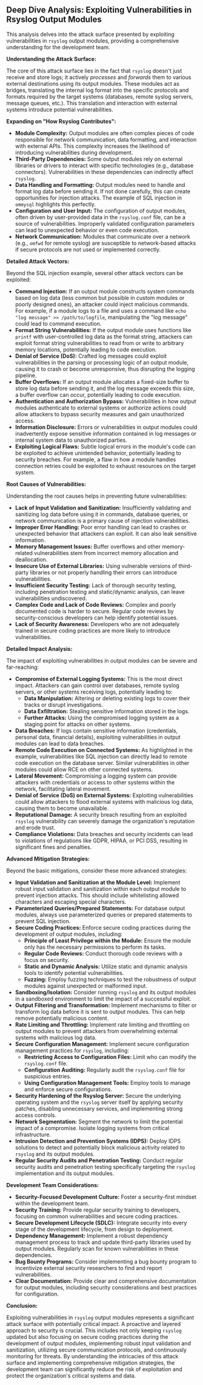 ## Deep Dive Analysis: Exploiting Vulnerabilities in Rsyslog Output Modules

This analysis delves into the attack surface presented by exploiting vulnerabilities in `rsyslog` output modules, providing a comprehensive understanding for the development team.

**Understanding the Attack Surface:**

The core of this attack surface lies in the fact that `rsyslog` doesn't just receive and store logs; it actively *processes* and *forwards* them to various external destinations using its output modules. These modules act as bridges, translating the internal log format into the specific protocols and formats required by the target systems (databases, remote syslog servers, message queues, etc.). This translation and interaction with external systems introduce potential vulnerabilities.

**Expanding on "How Rsyslog Contributes":**

* **Module Complexity:** Output modules are often complex pieces of code responsible for network communication, data formatting, and interaction with external APIs. This complexity increases the likelihood of introducing vulnerabilities during development.
* **Third-Party Dependencies:** Some output modules rely on external libraries or drivers to interact with specific technologies (e.g., database connectors). Vulnerabilities in these dependencies can indirectly affect `rsyslog`.
* **Data Handling and Formatting:**  Output modules need to handle and format log data before sending it. If not done carefully, this can create opportunities for injection attacks. The example of SQL injection in `ommysql` highlights this perfectly.
* **Configuration and User Input:** The configuration of output modules, often driven by user-provided data in the `rsyslog.conf` file, can be a source of vulnerabilities. Improperly validated configuration parameters can lead to unexpected behavior or even code execution.
* **Network Communication:** Modules that communicate over a network (e.g., `omfwd` for remote syslog) are susceptible to network-based attacks if secure protocols are not used or implemented correctly.

**Detailed Attack Vectors:**

Beyond the SQL injection example, several other attack vectors can be exploited:

* **Command Injection:** If an output module constructs system commands based on log data (less common but possible in custom modules or poorly designed ones), an attacker could inject malicious commands. For example, if a module logs to a file and uses a command like `echo "log message" >> /path/to/logfile`, manipulating the "log message" could lead to command execution.
* **Format String Vulnerabilities:**  If the output module uses functions like `printf` with user-controlled log data as the format string, attackers can exploit format string vulnerabilities to read from or write to arbitrary memory locations, potentially leading to code execution.
* **Denial of Service (DoS):**  Crafted log messages could exploit vulnerabilities in the parsing or processing logic of an output module, causing it to crash or become unresponsive, thus disrupting the logging pipeline.
* **Buffer Overflows:**  If an output module allocates a fixed-size buffer to store log data before sending it, and the log message exceeds this size, a buffer overflow can occur, potentially leading to code execution.
* **Authentication and Authorization Bypass:** Vulnerabilities in how output modules authenticate to external systems or authorize actions could allow attackers to bypass security measures and gain unauthorized access.
* **Information Disclosure:**  Errors or vulnerabilities in output modules could inadvertently expose sensitive information contained in log messages or internal system data to unauthorized parties.
* **Exploiting Logical Flaws:**  Subtle logical errors in the module's code can be exploited to achieve unintended behavior, potentially leading to security breaches. For example, a flaw in how a module handles connection retries could be exploited to exhaust resources on the target system.

**Root Causes of Vulnerabilities:**

Understanding the root causes helps in preventing future vulnerabilities:

* **Lack of Input Validation and Sanitization:**  Insufficiently validating and sanitizing log data before using it in commands, database queries, or network communication is a primary cause of injection vulnerabilities.
* **Improper Error Handling:**  Poor error handling can lead to crashes or unexpected behavior that attackers can exploit. It can also leak sensitive information.
* **Memory Management Issues:**  Buffer overflows and other memory-related vulnerabilities stem from incorrect memory allocation and deallocation.
* **Insecure Use of External Libraries:**  Using vulnerable versions of third-party libraries or not properly handling their errors can introduce vulnerabilities.
* **Insufficient Security Testing:**  Lack of thorough security testing, including penetration testing and static/dynamic analysis, can leave vulnerabilities undiscovered.
* **Complex Code and Lack of Code Reviews:**  Complex and poorly documented code is harder to secure. Regular code reviews by security-conscious developers can help identify potential issues.
* **Lack of Security Awareness:**  Developers who are not adequately trained in secure coding practices are more likely to introduce vulnerabilities.

**Detailed Impact Analysis:**

The impact of exploiting vulnerabilities in output modules can be severe and far-reaching:

* **Compromise of External Logging Systems:** This is the most direct impact. Attackers can gain control over databases, remote syslog servers, or other systems receiving logs, potentially leading to:
    * **Data Manipulation:** Altering or deleting existing logs to cover their tracks or disrupt investigations.
    * **Data Exfiltration:** Stealing sensitive information stored in the logs.
    * **Further Attacks:** Using the compromised logging system as a staging point for attacks on other systems.
* **Data Breaches:**  If logs contain sensitive information (credentials, personal data, financial details), exploiting vulnerabilities in output modules can lead to data breaches.
* **Remote Code Execution on Connected Systems:**  As highlighted in the example, vulnerabilities like SQL injection can directly lead to remote code execution on the database server. Similar vulnerabilities in other modules could allow RCE on other connected systems.
* **Lateral Movement:**  Compromising a logging system can provide attackers with credentials or access to other systems within the network, facilitating lateral movement.
* **Denial of Service (DoS) on External Systems:**  Exploiting vulnerabilities could allow attackers to flood external systems with malicious log data, causing them to become unavailable.
* **Reputational Damage:**  A security breach resulting from an exploited `rsyslog` vulnerability can severely damage the organization's reputation and erode trust.
* **Compliance Violations:**  Data breaches and security incidents can lead to violations of regulations like GDPR, HIPAA, or PCI DSS, resulting in significant fines and penalties.

**Advanced Mitigation Strategies:**

Beyond the basic mitigations, consider these more advanced strategies:

* **Input Validation and Sanitization at the Module Level:** Implement robust input validation and sanitization within each output module to prevent injection attacks. This should include whitelisting allowed characters and escaping special characters.
* **Parameterized Queries/Prepared Statements:** For database output modules, always use parameterized queries or prepared statements to prevent SQL injection.
* **Secure Coding Practices:** Enforce secure coding practices during the development of output modules, including:
    * **Principle of Least Privilege within the Module:** Ensure the module only has the necessary permissions to perform its tasks.
    * **Regular Code Reviews:** Conduct thorough code reviews with a focus on security.
    * **Static and Dynamic Analysis:** Utilize static and dynamic analysis tools to identify potential vulnerabilities.
    * **Fuzzing:** Employ fuzzing techniques to test the robustness of output modules against unexpected or malformed input.
* **Sandboxing/Isolation:** Consider running `rsyslog` and its output modules in a sandboxed environment to limit the impact of a successful exploit.
* **Output Filtering and Transformation:** Implement mechanisms to filter or transform log data before it is sent to output modules. This can help remove potentially malicious content.
* **Rate Limiting and Throttling:** Implement rate limiting and throttling on output modules to prevent attackers from overwhelming external systems with malicious log data.
* **Secure Configuration Management:**  Implement secure configuration management practices for `rsyslog`, including:
    * **Restricting Access to Configuration Files:** Limit who can modify the `rsyslog.conf` file.
    * **Configuration Auditing:** Regularly audit the `rsyslog.conf` file for suspicious entries.
    * **Using Configuration Management Tools:** Employ tools to manage and enforce secure configurations.
* **Security Hardening of the Rsyslog Server:** Secure the underlying operating system and the `rsyslog` server itself by applying security patches, disabling unnecessary services, and implementing strong access controls.
* **Network Segmentation:**  Segment the network to limit the potential impact of a compromise. Isolate logging systems from critical infrastructure.
* **Intrusion Detection and Prevention Systems (IDPS):** Deploy IDPS solutions to detect and potentially block malicious activity related to `rsyslog` and its output modules.
* **Regular Security Audits and Penetration Testing:** Conduct regular security audits and penetration testing specifically targeting the `rsyslog` implementation and its output modules.

**Development Team Considerations:**

* **Security-Focused Development Culture:** Foster a security-first mindset within the development team.
* **Security Training:** Provide regular security training to developers, focusing on common vulnerabilities and secure coding practices.
* **Secure Development Lifecycle (SDLC):** Integrate security into every stage of the development lifecycle, from design to deployment.
* **Dependency Management:**  Implement a robust dependency management process to track and update third-party libraries used by output modules. Regularly scan for known vulnerabilities in these dependencies.
* **Bug Bounty Programs:** Consider implementing a bug bounty program to incentivize external security researchers to find and report vulnerabilities.
* **Clear Documentation:**  Provide clear and comprehensive documentation for output modules, including security considerations and best practices for configuration.

**Conclusion:**

Exploiting vulnerabilities in `rsyslog` output modules represents a significant attack surface with potentially critical impact. A proactive and layered approach to security is crucial. This includes not only keeping `rsyslog` updated but also focusing on secure coding practices during the development of output modules, implementing robust input validation and sanitization, utilizing secure communication protocols, and continuously monitoring for threats. By understanding the intricacies of this attack surface and implementing comprehensive mitigation strategies, the development team can significantly reduce the risk of exploitation and protect the organization's critical systems and data.
